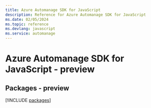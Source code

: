 ```yaml
---
title: Azure Automanage SDK for JavaScript
description: Reference for Azure Automanage SDK for JavaScript
ms.date: 02/05/2024
ms.topic: reference
ms.devlang: javascript
ms.service: automanage
---
```

# Azure Automanage SDK for JavaScript - preview
## Packages - preview
[!INCLUDE [packages](automanage-index.md)]